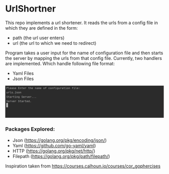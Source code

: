 # UrlShortner

This repo implements a url shortener.
It reads the urls from a config file in which they are defined in the form:
 - path (the url user enters)
 - url (the url to which we need to redirect)
 
Program takes a user input for the name of configuration file and then starts the server by mapping the urls from that config file.
Currently,  two handlers are implemented. Which handle following file format:
 - Yaml Files
 - Json Files

![alt text](https://github.com/hardy8059/UrlShortner/blob/master/Output%20Images/User%20Configuration.PNG?raw=true)

### Packages Explored:
 - Json (https://golang.org/pkg/encoding/json/)
 - Yaml (https://github.com/go-yaml/yaml)
 - HTTP (https://golang.org/pkg/net/http/)
 - Filepath (https://golang.org/pkg/path/filepath/)

Inspiration taken from https://courses.calhoun.io/courses/cor_gophercises
